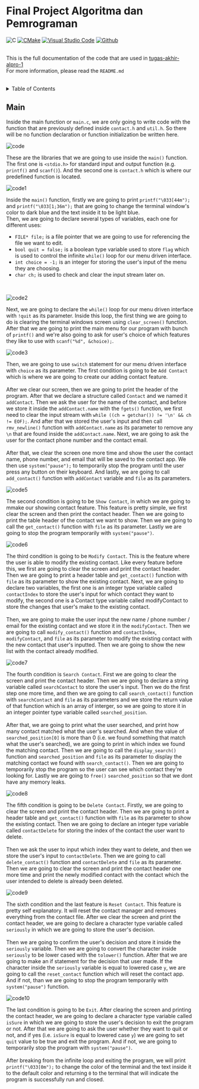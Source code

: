# Final Project Algoritma dan Pemrograman

![C][C.badge]
[![CMake][CMake.org]][CMake-url]
[![Visual Studio Code][code.visualstudio.com]][VScode-url]
[![Github][Github.com]][Github-url]
</br></br>

This is the full documentation of the code that are used in <a href="https://github.com/dash4k/tugas-akhir-alpro-1">tugas-akhir-alpro-1</a></br>
For more information, please read the `README.md`
</br></br>

<details>
  <summary>Table of Contents</summary>
  <ol>
    <li>
      <a href="#main">Main Function</a>
      <ul>
        <li><a href="#main-library">Library Declaration</a></li>
        <li><a href="#main-variable">Local Variable Declaration</a></li>
        <li><a href="#main-menu">Main Menu</a></li>
        <li><a href="#main-case-1">Add Contact</a></li>
        <li><a href="#main-case-2">Show Contact</a></li>
        <li><a href="#main-case-3">Modify Contact</a></li>
        <li><a href="#main-case-4">Search Contact</a></li>
        <li><a href="#main-case-5">Delete Contact</a></li>
        <li><a href="#main-case-6">Reset Contact</a></li>
        <li><a href="#main-case-7">Exit</a></li>
    </li>
    <li>
      <a href="#primary">Primary Function</a>
      <ul>
        <li><a href="contact-h">contact.h</a></li>
        <li><a href="contact-c">contact.c</a></li>
      </ul>
    </li>
    <li>
      <a href="#utilities">Utilities Function</a>
      <ul>
        <li><a href="util-h">util.h</a></li>
        <li><a href="util-c">util.c</a></li>
      </ul>
    </li>
  </ol>
</details>

<a name="main"></a>
## Main
Inside the main function or `main.c`, we are only going to write code with the function that are previously defined inside `contact.h` and `util.h`.
So there will be no function declaration or function initialization be written here.
</br>

<a name="main-library"></a>
![code](https://github.com/dash4k/tugas-akhir-alpro-1/assets/133938416/eb153701-791c-428b-8aed-1b5e880d8f77)

These are the libraries that we are going to use inside the `main()` function. The first one is `<stdio.h>` for standard input and output function (e.g. `printf()` and `scanf()`).
And the second one is `contact.h` which is where our predefined function is located.
</br>

<a name="main-variable"></a>
![code1](https://github.com/dash4k/tugas-akhir-alpro-1/assets/133938416/7499a0d9-c423-4406-917b-68f0afb6ee0a)

Inside the `main()` function, firstly we are going to print `printf("\033[44m");` and `printf("\033[1;36m");` that are going to change the terminal window's color to dark blue and the text inside it to be light blue. </br>
Then, we are going to declare several types of variables, each one for different uses:
* `FILE* file;` is a file pointer that we are going to use for referencing the file we want to edit.
* `bool quit = false;` is a boolean type variable used to store `flag` which is used to control the infinite `while()` loop for our menu driven interface.
* `int choice = -1;` is an integer for storing the user's input of the menu they are choosing.
* `char ch;` is used to check and clear the input stream later on.
</br>

<a name="main-menu"></a>
![code2](https://github.com/dash4k/tugas-akhir-alpro-1/assets/133938416/a020b55b-3317-4068-bce4-89955548263c)

Next, we are going to declare the `while()` loop for our menu driven interface with `!quit` as its parameter. Inside this loop, the first thing we are going to do is clearing the terminal windows screen using `clear_screen()` function. After that we are going to print the main menu for our program with bunch of `printf()` and we're also going to ask for user's choice of which features they like to use with `scanf("%d", &choice);`.
</br>

<a name="main-case-1"></a>
![code3](https://github.com/dash4k/tugas-akhir-alpro-1/assets/133938416/15bd8c74-91a8-44d6-8872-0a190aaf13d2)

Then, we are going to use `switch` statement for our menu driven interface with `choice` as its parameter. The first condition is going to be `Add Contact` which is where we are going to create our adding contact feature. </br></br>
After we clear our screen, then we are going to print the header of the program. After that we declare a structure called `Contact` and we named it `addContact`. Then we ask the user for the name of the contact, and before we store it inside the `addContact.name` with the `fgets()` function, we first need to clear the input stream with `while ((ch = getchar()) != '\n' && ch != EOF);`. And after that we stored the user's input and then call `rmv_newline()` function with `addContact.name` as its parameter to remove any `\n` that are found inside the `addContact.name`. Next, we are going to ask the user for the contact phone number and the contact email.</br></br>
After that, we clear the screen one more time and show the user the contact name, phone number, and email that will be saved to the contact app. We then use `system("pause");` to temporarily stop the program until the user press any button on their keyboard. And lastly, we are going to call `add_contact()` function with `addContact` variable and `file` as its parameters.
</br>

<a name="main-case-2"></a>
![code5](https://github.com/dash4k/tugas-akhir-alpro-1/assets/133938416/14785c22-f45e-4510-93dc-424febd48749)

The second condition is going to be `Show Contact`, in which we are going to mmake our showing contact feature. This feature is pretty simple, we first clear the screen and then print the contact header. Then we are going to print the table header of the contact we want to show. Then we are going to call the `get_contact()` function with `file` as its parameter. Lastly we are going to stop the program temporarily with `system("pause")`. </br>

<a name="main-case-3"></a>
![code6](https://github.com/dash4k/tugas-akhir-alpro-1/assets/133938416/ee6d696f-bb50-45ce-a20c-f0388da9dd5e)

The third condition is going to be `Modify Contact`. This is the feature where the user is able to modify the existing contact. Like every feature before this, we first are going to clear the screen and print the contact header. Then we are going to print a header table and `get_contact()` function with `file` as its parameter to show the existing contact. Next, we are going to declare two variables, the first one is an integer type variable called `contactIndex` to store the user's input for which contact they want to modify, the second one is a Contact type variable called modifyContact to store the changes that user's make to the existing contact.</br></br> 
Then, we are going to make the user input the new name / phone number / email for the existing contact and we store it in the `modifyContact`. Then we are going to call `modify_contact()` function and `contactIndex`, `modifyContact`, and `file` as its parameter to modify the existing contact with the new contact that user's inputted. Then we are going to show the new list with the contact already modified.
</br>

<a name="main-case-4"></a>
![code7](https://github.com/dash4k/tugas-akhir-alpro-1/assets/133938416/acd8d344-889d-4643-a555-12ae8fc7cd46)


The fourth condition is `Search Contact`. First we are going to clear the screen and print the contact header. Then we are going to declare a string variable called `searchContact` to store the user's input. Then we do the first step one more time, and then we are going to call `search_contact()` function with `searchContact` and `file` as its parameters and we store the return value of that function which is an array of interger, so we are going to store it in an integer pointer type variable called `searched_position`.</br></br>
After that, we are going to print what the user searched, and print how many contact matched what the user's searched. And when the value of `searched_position[0]` is more than 0 (i.e. we found something that match what the user's searched), we are going to print in which index we found the matching contact. Then we are going to call the `display_search()` function and `searched_position` and `file` as its parameter to display the matching contact we found with `search_contact()`. Then we are going to temporarily stop the program so the user can see which contact they're looking for. Lastly we are going to `free()` `searched_position` so that we dont have any memory leaks.
</br>

<a name="main-case-5"></a>
![code8](https://github.com/dash4k/tugas-akhir-alpro-1/assets/133938416/ef549a4c-020e-4920-97a1-3fda26075e3d)

The fifth condition is going to be `Delete Contact`. Firstly, we are going to clear the screen and print the contact header. Then we are going to print a header table and `get_contact()` function with `file` as its parameter to show the existing contact. Then we are going to declare an integer type variable called `contactDelete` for storing the index of the contact the user want to delete.</br></br>
Then we ask the user to input which index they want to delete, and then we store the user's input to `contactDelete`. Then we are going to call `delete_contact()` function and `contactDelete` and `file` as its parameter. Then we are going to clear the screen and print the contact header one more time and print the newly modified contact with the contact which the user intended to delete is already been deleted.
</br>

<a name="main-case-6"></a>
![code9](https://github.com/dash4k/tugas-akhir-alpro-1/assets/133938416/272b7f5b-6dd1-4f4d-8428-fdc4f874c01a)

The sixth condition and the last feature is `Reset Contact`. This feature is pretty self explanatory. It will reset the contact manager and removes everything from the contact file. After we clear the screen and print the contact header, we are going to declare a character type variable called `seriously` in which we are going to store the user's decision.</br></br> 
Then we are going to confirm the user's decision and store it inside the `seriously` variable. Then we are going to convert the character inside `seriously` to be lower cased with the `tolower()` function. After that we are going to make an if statement for the decision that user made. If the character inside the `seriously` variable is equal to lowered case `y`, we are going to call the `reset_contact` function which will reset the contact app. And if not, than we are going to stop the program temporarily with `system("pause")` function.
</br>

<a name="main-case-7"></a>
![code10](https://github.com/dash4k/tugas-akhir-alpro-1/assets/133938416/8420c0b8-443f-46d6-880c-66212849b4f0)

The last condition is going to be `Exit`. After clearing the screen and printing the contact header, we are going to declare a character type variable called `isSure` in which we are going to store the user's decision to exit the program or not. After that we are going to ask the user whether they want to quit or not, and if yes (i.e. `isSure` is equal to lowered case `y`) we are going to set `quit` value to be true and exit the program. And if not, we are going to temporarily stop the program with `system("pause")`.</br></br>
After breaking from the infinite loop and exiting the program, we will print `printf("\033[0m");` to change the color of the terminal and the text inside it to the default color and returning `0` to the terminal that will indicate the program is successfully run and closed.

















[C.badge]: https://img.shields.io/badge/C-A8B9CC.svg?style=for-the-badge&logo=C&logoColor=black
[CMake.org]: https://img.shields.io/badge/CMake-064F8C.svg?style=for-the-badge&logo=CMake&logoColor=white
[CMake-url]: https://cmake.org/
[code.visualstudio.com]: https://img.shields.io/badge/Visual%20Studio%20Code-007ACC.svg?style=for-the-badge&logo=Visual-Studio-Code&logoColor=white
[VScode-url]: https://code.visualstudio.com/
[Github.com]: https://img.shields.io/badge/GitHub-181717.svg?style=for-the-badge&logo=GitHub&logoColor=white
[Github-url]: https://github.com/

